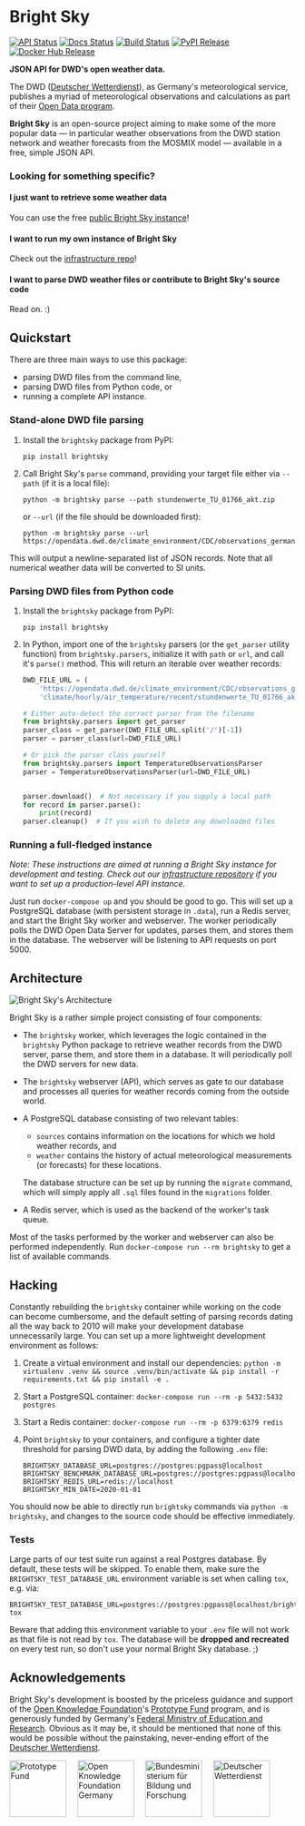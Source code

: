 # Bright Sky

[![API Status](https://img.shields.io/website?down_message=offline&label=api&up_message=online&url=https%3A%2F%2Fapi.brightsky.dev%2F)](https://api.brightsky.dev/)
[![Docs Status](https://img.shields.io/website?down_message=offline&label=docs&up_message=online&url=https%3A%2F%2Fbrightsky.dev%2Fdocs%2F)](https://brightsky.dev/docs/)
[![Build Status](https://img.shields.io/github/workflow/status/jdemaeyer/brightsky/Continuous%20Integration)](https://github.com/jdemaeyer/brightsky/actions)
[![PyPI Release](https://img.shields.io/pypi/v/brightsky)](https://pypi.org/project/brightsky/)
[![Docker Hub Release](https://img.shields.io/docker/v/jdemaeyer/brightsky/latest?label=docker)](https://hub.docker.com/r/jdemaeyer/brightsky)

**JSON API for DWD's open weather data.**

The DWD ([Deutscher Wetterdienst](https://www.dwd.de/)), as Germany's
meteorological service, publishes a myriad of meteorological observations and
calculations as part of their [Open Data
program](https://www.dwd.de/DE/leistungen/opendata/opendata.html).

**Bright Sky** is an open-source project aiming to make some of the more
popular data — in particular weather observations from the DWD station network
and weather forecasts from the MOSMIX model — available in a free, simple JSON
API.


### Looking for something specific?

#### I just want to retrieve some weather data

You can use the free [public Bright Sky instance](https://brightsky.dev/)!

#### I want to run my own instance of Bright Sky

Check out the [infrastructure
repo](https://github.com/jdemaeyer/brightsky-infrastructure/)!

#### I want to parse DWD weather files or contribute to Bright Sky's source code

Read on. :)


## Quickstart

There are three main ways to use this package:

* parsing DWD files from the command line,
* parsing DWD files from Python code, or
* running a complete API instance.


### Stand-alone DWD file parsing

1. Install the `brightsky` package from PyPI:
   ```
   pip install brightsky
   ```

2. Call Bright Sky's `parse` command, providing your target file either via
   `--path` (if it is a local file):
   ```
   python -m brightsky parse --path stundenwerte_TU_01766_akt.zip
   ```
   or `--url` (if the file should be downloaded first):
   ```
   python -m brightsky parse --url https://opendata.dwd.de/climate_environment/CDC/observations_germany/climate/hourly/air_temperature/recent/stundenwerte_TU_01766_akt.zip
   ```

This will output a newline-separated list of JSON records. Note that all
numerical weather data will be converted to SI units.


### Parsing DWD files from Python code

1. Install the `brightsky` package from PyPI:
   ```
   pip install brightsky
   ```

2. In Python, import one of the `brightsky` parsers (or the `get_parser`
   utility function) from `brightsky.parsers`, initialize it with `path` or
   `url`, and call it's `parse()` method. This will return an iterable over
   weather records:
   ```python
   DWD_FILE_URL = (
       'https://opendata.dwd.de/climate_environment/CDC/observations_germany/'
       'climate/hourly/air_temperature/recent/stundenwerte_TU_01766_akt.zip')

   # Either auto-detect the correct parser from the filename
   from brightsky.parsers import get_parser
   parser_class = get_parser(DWD_FILE_URL.split('/')[-1])
   parser = parser_class(url=DWD_FILE_URL)

   # Or pick the parser class yourself
   from brightsky.parsers import TemperatureObservationsParser
   parser = TemperatureObservationsParser(url=DWD_FILE_URL)


   parser.download()  # Not necessary if you supply a local path
   for record in parser.parse():
       print(record)
   parser.cleanup()  # If you wish to delete any downloaded files
   ```


### Running a full-fledged instance

_Note: These instructions are aimed at running a Bright Sky instance for
development and testing. Check out our [infrastructure
repository](https://github.com/jdemaeyer/brightsky-infrastructure/) if you want
to set up a production-level API instance._

Just run `docker-compose up` and you should be good to go. This will set up a
PostgreSQL database (with persistent storage in `.data`), run a Redis server,
and start the Bright Sky worker and webserver. The worker periodically polls
the DWD Open Data Server for updates, parses them, and stores them in the
database. The webserver will be listening to API requests on port 5000.


## Architecture

![Bright Sky's Architecture](docs/img/architecture.svg)

Bright Sky is a rather simple project consisting of four components:

 * The `brightsky` worker, which leverages the logic contained in the
   `brightsky` Python package to retrieve weather records from the DWD server,
   parse them, and store them in a database. It will periodically poll the DWD
   servers for new data.

 * The `brightsky` webserver (API), which serves as gate to our database and
   processes all queries for weather records coming from the outside world.

 * A PostgreSQL database consisting of two relevant tables:

    * `sources` contains information on the locations for which we hold weather
      records, and
    * `weather` contains the history of actual meteorological measurements (or
      forecasts) for these locations.

   The database structure can be set up by running the `migrate` command, which
   will simply apply all `.sql` files found in the `migrations` folder.

 * A Redis server, which is used as the backend of the worker's task queue.

Most of the tasks performed by the worker and webserver can also be performed
independently. Run `docker-compose run --rm brightsky` to get a list of
available commands.


## Hacking

Constantly rebuilding the `brightsky` container while working on the code can
become cumbersome, and the default setting of parsing records dating all the
way back to 2010 will make your development database unnecessarily large. You
can set up a more lightweight development environment as follows:

 1. Create a virtual environment and install our dependencies:
    `python -m virtualenv .venv && source .venv/bin/activate && pip install -r
    requirements.txt && pip install -e .`

 2. Start a PostgreSQL container:
    `docker-compose run --rm -p 5432:5432 postgres`

 3. Start a Redis container:
    `docker-compose run --rm -p 6379:6379 redis`

 4. Point `brightsky` to your containers, and configure a tighter date
    threshold for parsing DWD data, by adding the following `.env` file:
    ```
    BRIGHTSKY_DATABASE_URL=postgres://postgres:pgpass@localhost
    BRIGHTSKY_BENCHMARK_DATABASE_URL=postgres://postgres:pgpass@localhost/benchmark
    BRIGHTSKY_REDIS_URL=redis://localhost
    BRIGHTSKY_MIN_DATE=2020-01-01
    ```

You should now be able to directly run `brightsky` commands via `python -m
brightsky`, and changes to the source code should be effective immediately.


### Tests

Large parts of our test suite run against a real Postgres database. By default,
these tests will be skipped. To enable them, make sure the
`BRIGHTSKY_TEST_DATABASE_URL` environment variable is set when calling `tox`,
e.g. via:
```
BRIGHTSKY_TEST_DATABASE_URL=postgres://postgres:pgpass@localhost/brightsky_test tox
```

Beware that adding this environment variable to your `.env` file will not work
as that file is not read by `tox`. The database will be **dropped and
recreated** on every test run, so don't use your normal Bright Sky database. ;)


## Acknowledgements

Bright Sky's development is boosted by the priceless guidance and support of
the [Open Knowledge Foundation](https://www.okfn.de/)'s [Prototype
Fund](https://prototypefund.de/) program, and is generously funded by Germany's
[Federal Ministry of Education and Research](https://www.bmbf.de/). Obvious as
it may be, it should be mentioned that none of this would be possible without
the painstaking, never-ending effort of the [Deutscher
Wetterdienst](https://www.dwd.de/).

<a href="https://prototypefund.de/"><img src="docs/img/pf.svg" alt="Prototype Fund" height="100"></a>&nbsp;&nbsp;&nbsp;&nbsp;
<a href="https://okfn.de/"><img src="docs/img/okfde.svg" alt="Open Knowledge Foundation Germany" height="100"></a>&nbsp;&nbsp;&nbsp;&nbsp;
<a href="https://www.bmbf.de/"><img src="docs/img/bmbf.svg" alt="Bundesministerium für Bildung und Forschung" height="100"></a>&nbsp;&nbsp;&nbsp;&nbsp;
<a href="https://www.dwd.de/"><img src="docs/img/dwd.svg" alt="Deutscher Wetterdienst" height="100"></a>
